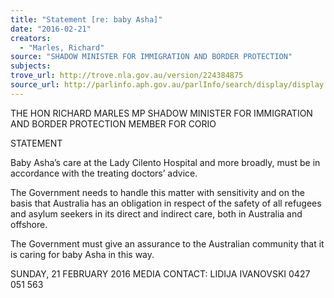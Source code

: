 ```yaml
---
title: "Statement [re: baby Asha]"
date: "2016-02-21"
creators:
  - "Marles, Richard"
source: "SHADOW MINISTER FOR IMMIGRATION AND BORDER PROTECTION"
subjects:
trove_url: http://trove.nla.gov.au/version/224384875
source_url: http://parlinfo.aph.gov.au/parlInfo/search/display/display.w3p;query=Id%3A%22media/pressrel/4384156%22
---
```


 

 

 THE HON RICHARD MARLES MP  SHADOW MINISTER FOR IMMIGRATION AND BORDER  PROTECTION  MEMBER FOR CORIO 

 

 

 STATEMENT  

 

 Baby Asha’s care at the Lady Cilento Hospital and more broadly, must be in  accordance with the treating doctors’ advice.   

 The Government needs to handle this matter with sensitivity and on the basis that  Australia has an obligation in respect of the safety of all refugees and asylum  seekers in its direct and indirect care, both in Australia and offshore.   

 The Government must give an assurance to the Australian community that it is  caring for baby Asha in this way.   

 SUNDAY, 21 FEBRUARY 2016  MEDIA CONTACT: LIDIJA IVANOVSKI 0427 051 563   

